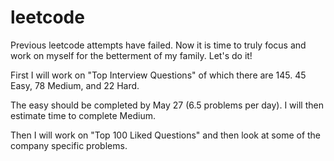 # leetcode

Previous leetcode attempts have failed.  Now it is time to truly focus and work on myself for the betterment of my family.  Let's do it!

First I will work on "Top Interview Questions" of which there are 145.  45 Easy, 78 Medium, and 22 Hard.

The easy should be completed by May 27 (6.5 problems per day).  I will then estimate time to complete Medium.


Then I will work on "Top 100 Liked Questions" and then look at some of the company specific problems.
